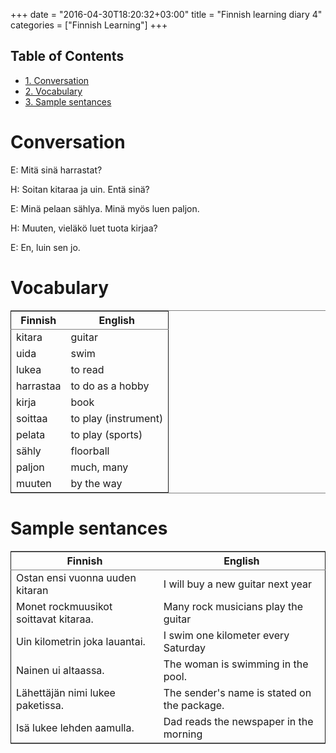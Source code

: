 +++
date = "2016-04-30T18:20:32+03:00"
title = "Finnish learning diary 4"
categories = ["Finnish Learning"]
+++

<div id="table-of-contents">
<h2>Table of Contents</h2>
<div id="text-table-of-contents">
<ul>
<li><a href="#orgheadline1">1. Conversation</a></li>
<li><a href="#orgheadline2">2. Vocabulary</a></li>
<li><a href="#orgheadline3">3. Sample sentances</a></li>
</ul>
</div>
</div>

# Conversation<a id="orgheadline1"></a>

E: Mitä sinä harrastat?

H: Soitan kitaraa ja uin. Entä sinä?

E: Minä pelaan sählya. Minä myös luen paljon.

H: Muuten, vieläkö luet tuota kirjaa?

E: En, luin sen jo.

# Vocabulary<a id="orgheadline2"></a>

<table border="2" cellspacing="0" cellpadding="6" rules="groups" frame="hsides">


<colgroup>
<col  class="org-left" />

<col  class="org-left" />
</colgroup>
<thead>
<tr>
<th scope="col" class="org-left">Finnish</th>
<th scope="col" class="org-left">English</th>
</tr>
</thead>

<tbody>
<tr>
<td class="org-left">kitara</td>
<td class="org-left">guitar</td>
</tr>


<tr>
<td class="org-left">uida</td>
<td class="org-left">swim</td>
</tr>


<tr>
<td class="org-left">lukea</td>
<td class="org-left">to read</td>
</tr>


<tr>
<td class="org-left">harrastaa</td>
<td class="org-left">to do as a hobby</td>
</tr>


<tr>
<td class="org-left">kirja</td>
<td class="org-left">book</td>
</tr>


<tr>
<td class="org-left">soittaa</td>
<td class="org-left">to play (instrument)</td>
</tr>


<tr>
<td class="org-left">pelata</td>
<td class="org-left">to play (sports)</td>
</tr>


<tr>
<td class="org-left">sähly</td>
<td class="org-left">floorball</td>
</tr>


<tr>
<td class="org-left">paljon</td>
<td class="org-left">much, many</td>
</tr>


<tr>
<td class="org-left">muuten</td>
<td class="org-left">by the way</td>
</tr>
</tbody>
</table>

# Sample sentances<a id="orgheadline3"></a>

<table border="2" cellspacing="0" cellpadding="6" rules="groups" frame="hsides">


<colgroup>
<col  class="org-left" />

<col  class="org-left" />
</colgroup>
<thead>
<tr>
<th scope="col" class="org-left">Finnish</th>
<th scope="col" class="org-left">English</th>
</tr>
</thead>

<tbody>
<tr>
<td class="org-left">Ostan ensi vuonna uuden kitaran</td>
<td class="org-left">I will buy a new guitar next year</td>
</tr>


<tr>
<td class="org-left">Monet rockmuusikot soittavat kitaraa.</td>
<td class="org-left">Many rock musicians play the guitar</td>
</tr>


<tr>
<td class="org-left">Uin kilometrin joka lauantai.</td>
<td class="org-left">I swim one kilometer every Saturday</td>
</tr>


<tr>
<td class="org-left">Nainen ui altaassa.</td>
<td class="org-left">The woman is swimming in the pool.</td>
</tr>


<tr>
<td class="org-left">Lähettäjän nimi lukee paketissa.</td>
<td class="org-left">The sender's name is stated on the package.</td>
</tr>


<tr>
<td class="org-left">Isä lukee lehden aamulla.</td>
<td class="org-left">Dad reads the newspaper in the morning</td>
</tr>
</tbody>
</table>
